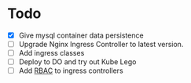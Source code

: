 # Todo

- [x] Give mysql container data persistence
- [ ] Upgrade Nginx Ingress Controller to latest version.
- [ ] Add ingress classes
- [ ] Deploy to DO and try out Kube Lego
- [ ] Add [RBAC](https://github.com/kubernetes/ingress-nginx/tree/master/deploy#install-with-rbac-roles) to ingress controllers
